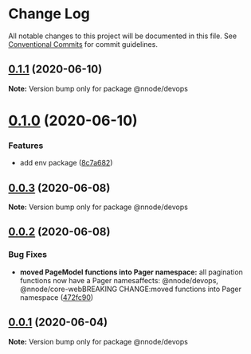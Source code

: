 # Change Log

All notable changes to this project will be documented in this file.
See [Conventional Commits](https://conventionalcommits.org) for commit guidelines.

## [0.1.1](https://github.com/nativecode-dev/nativenode/compare/@nnode/devops@0.1.0...@nnode/devops@0.1.1) (2020-06-10)

**Note:** Version bump only for package @nnode/devops





# [0.1.0](https://github.com/nativecode-dev/nativenode/compare/@nnode/devops@0.0.3...@nnode/devops@0.1.0) (2020-06-10)


### Features

* add env package ([8c7a682](https://github.com/nativecode-dev/nativenode/commit/8c7a682d2b3d0ad513d0610fecf365b4922d9ac6))





## [0.0.3](https://github.com/nativecode-dev/nativenode/compare/@nnode/devops@0.0.2...@nnode/devops@0.0.3) (2020-06-08)

**Note:** Version bump only for package @nnode/devops





## [0.0.2](https://github.com/nativecode-dev/nativenode/compare/@nnode/devops@0.0.1...@nnode/devops@0.0.2) (2020-06-08)


### Bug Fixes

* **moved PageModel functions into Pager namespace:** all pagination functions now have a Pager namesaffects: @nnode/devops, @nnode/core-webBREAKING CHANGE:moved functions into Pager namespace ([472fc90](https://github.com/nativecode-dev/nativenode/commit/472fc907a3315c57c4f379ca12d928749d7f794f))





## [0.0.1](https://github.com/nativecode-dev/nativenode/compare/@nnode/devops@0.0.1-next.2...@nnode/devops@0.0.1) (2020-06-04)

**Note:** Version bump only for package @nnode/devops
